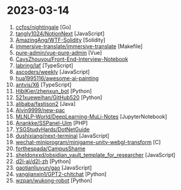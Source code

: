 # 2023-03-14

1. [ccfos/nightingale](https://github.com/ccfos/nightingale "An enterprise-level cloud-native monitoring system, which can be used as drop-in replacement of Prometheus for alerting and Grafana for visualization.") [Go]
2. [tangly1024/NotionNext](https://github.com/tangly1024/NotionNext "一个使用 NextJS + Notion API 实现的，部署在 Vercel 上的静态博客系统。为Notion和所有创作者设计。") [JavaScript]
3. [AmazingAng/WTF-Solidity](https://github.com/AmazingAng/WTF-Solidity "我最近在重新学solidity，巩固一下细节，也写一个“WTF Solidity极简入门”，供小白们使用，每周更新1-3讲。官网: https://wtf.academy") [Solidity]
4. [immersive-translate/immersive-translate](https://github.com/immersive-translate/immersive-translate "Immersive Dual Web Page Translation Extension - 沉浸式双语网页翻译扩展") [Makefile]
5. [pure-admin/vue-pure-admin](https://github.com/pure-admin/vue-pure-admin "🔥 ✨✨ ✨ Vue3+Vite4+Element-Plus+TypeScript编写的一款后台管理系统（兼容移动端）") [Vue]
6. [CavsZhouyou/Front-End-Interview-Notebook](https://github.com/CavsZhouyou/Front-End-Interview-Notebook "🐜前端面试复习笔记") 
7. [labring/laf](https://github.com/labring/laf "laf 是一个 serverless 框架，提供开箱即用的云函数，云数据库，对象存储等能力，是一个一站式开发平台，像写博客一样写代码！") [TypeScript]
8. [ascoders/weekly](https://github.com/ascoders/weekly "前端精读周刊。帮你理解最前沿、实用的技术。") [JavaScript]
9. [hua1995116/awesome-ai-painting](https://github.com/hua1995116/awesome-ai-painting "AI绘画资料合集（包含国内外可使用平台、使用教程、参数教程、部署教程、业界新闻等等） stable diffusion tutorial、disco diffusion tutorial、 AI Platform") 
10. [antvis/X6](https://github.com/antvis/X6 "🚀 JavaScript diagramming library that uses SVG and HTML for rendering.") [TypeScript]
11. [HibiKier/zhenxun_bot](https://github.com/HibiKier/zhenxun_bot "基于 Nonebot2 和 go-cqhttp 开发，以 postgresql 作为数据库，非常可爱的绪山真寻bot") [Python]
12. [521xueweihan/GitHub520](https://github.com/521xueweihan/GitHub520 "😘 让你“爱”上 GitHub，解决访问时图裂、加载慢的问题。（无需安装）") [Python]
13. [alibaba/fastjson2](https://github.com/alibaba/fastjson2 "FASTJSON2 is a Java JSON library with excellent performance.") [Java]
14. [Alvin9999/new-pac](https://github.com/Alvin9999/new-pac "翻墙-科学上网、免费翻墙、免费科学上网、VPN、一键翻墙浏览器，vps一键搭建翻墙服务器脚本/教程，免费shadowsocks/ss/ssr/v2ray/goflyway账号/节点，免费自由上网、fanqiang、翻墙梯子，电脑、手机、iOS、安卓、windows、Mac、Linux、路由器翻墙、科学上网") 
15. [MLNLP-World/DeepLearning-MuLi-Notes](https://github.com/MLNLP-World/DeepLearning-MuLi-Notes "Notes about courses Dive into Deep Learning by Mu Li") [JupyterNotebook]
16. [Anankke/SSPanel-Uim](https://github.com/Anankke/SSPanel-Uim "SSPanel V3 魔改再次修改版") [PHP]
17. [YSGStudyHards/DotNetGuide](https://github.com/YSGStudyHards/DotNetGuide "🦸【C#/.NET/.NET Core学习、工作、面试指南】概述：C#/.NET/.NET Core基础知识，学习资料、视频、文章、书籍，社区组织，开发必备工具和常见的面试题汇总。以及面试时需要注意的事项和优秀简历编写技巧，希望能和大家一起成长进步👊【让现在的自己不再迷茫✨，如果本知识库能为您提供帮助，请给予支持(关注、点赞、分享)】。") 
18. [dushixiang/next-terminal](https://github.com/dushixiang/next-terminal "Next Terminal是一个简单好用安全的开源交互审计系统，支持RDP、SSH、VNC、Telnet、Kubernetes协议。") [JavaScript]
19. [wechat-miniprogram/minigame-unity-webgl-transform](https://github.com/wechat-miniprogram/minigame-unity-webgl-transform "") [C]
20. [forthespada/CampusShame](https://github.com/forthespada/CampusShame "互联网仍有记忆！那些曾经在校招过程中毁过口头offer、意向书、三方的公司！纵然人微言轻，也想尽绵薄之力！") 
21. [sheldonxxd/obsidian_vault_template_for_researcher](https://github.com/sheldonxxd/obsidian_vault_template_for_researcher "This is an vault template for researchers using obsidian.") [JavaScript]
22. [d2l-ai/d2l-zh](https://github.com/d2l-ai/d2l-zh "《动手学深度学习》：面向中文读者、能运行、可讨论。中英文版被60多个国家的400多所大学用于教学。") [Python]
23. [gaotianliuyun/gao](https://github.com/gaotianliuyun/gao "tvbox配置文件，如果喜欢，请复刻自用，切勿传播。谢谢！") [JavaScript]
24. [yangjianxin1/GPT2-chitchat](https://github.com/yangjianxin1/GPT2-chitchat "GPT2 for Chinese chitchat/用于中文闲聊的GPT2模型(实现了DialoGPT的MMI思想)") [Python]
25. [wzpan/wukong-robot](https://github.com/wzpan/wukong-robot "🤖 wukong-robot 是一个简单、灵活、优雅的中文语音对话机器人/智能音箱项目，支持ChatGPT对话能力，还可能是首个支持脑机交互的开源智能音箱项目。") [Python]
